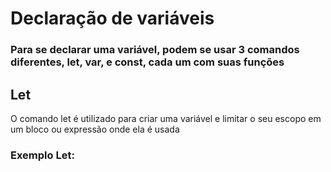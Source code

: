 # Declaração de variáveis 
### Para se declarar uma variável, podem se usar 3 comandos diferentes, let, var, e const, cada um com suas funções
## Let
O comando let é utilizado para criar uma variável e limitar o seu escopo em um bloco ou expressão onde ela é usada
### Exemplo Let:
``` 